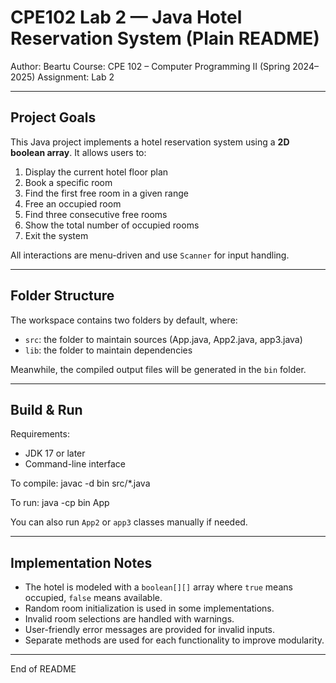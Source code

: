 CPE102 Lab 2 — Java Hotel Reservation System (Plain README)
===========================================================

Author: Beartu
Course: CPE 102 – Computer Programming II (Spring 2024–2025)
Assignment: Lab 2

--------------------------------------------------

Project Goals
-------------

This Java project implements a hotel reservation system using a **2D boolean array**. 
It allows users to:

1. Display the current hotel floor plan
2. Book a specific room
3. Find the first free room in a given range
4. Free an occupied room
5. Find three consecutive free rooms
6. Show the total number of occupied rooms
7. Exit the system

All interactions are menu-driven and use `Scanner` for input handling.

--------------------------------------------------

Folder Structure
----------------

The workspace contains two folders by default, where:

- `src`: the folder to maintain sources (App.java, App2.java, app3.java)
- `lib`: the folder to maintain dependencies

Meanwhile, the compiled output files will be generated in the `bin` folder.

--------------------------------------------------

Build & Run
-----------

Requirements:
- JDK 17 or later
- Command-line interface

To compile:
    javac -d bin src/*.java

To run:
    java -cp bin App

You can also run `App2` or `app3` classes manually if needed.

--------------------------------------------------

Implementation Notes
--------------------

- The hotel is modeled with a `boolean[][]` array where `true` means occupied, `false` means available.
- Random room initialization is used in some implementations.
- Invalid room selections are handled with warnings.
- User-friendly error messages are provided for invalid inputs.
- Separate methods are used for each functionality to improve modularity.

--------------------------------------------------

End of README